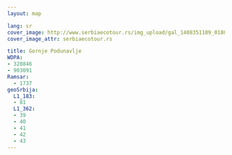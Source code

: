 ```yaml
---
layout: map

lang: sr
cover_image: http://www.serbiaecotour.rs/img_upload/gal_1408351109_0180_f.jpg
cover_image_attr: serbiaecotour.rs

title: Gornje Podunavlje
WDPA:
- 328846
- 903091
Ramsar:
  - 1737
geoSrbija:
  L1_183:
  - 81
  L1_362:
  - 39
  - 40
  - 41
  - 42
  - 43
---
```

